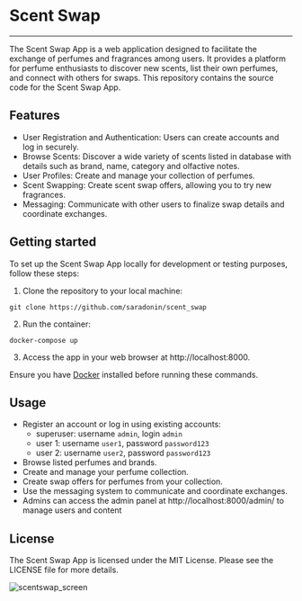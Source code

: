 # Scent Swap #

***
The Scent Swap App is a web application designed to facilitate the exchange of perfumes and fragrances among users. It
provides a platform for perfume enthusiasts to discover new scents, list their own perfumes, and connect with others for
swaps. This repository contains the source code for the Scent Swap App.

## Features

- User Registration and Authentication: Users can create accounts and log in securely.
- Browse Scents: Discover a wide variety of scents listed in database with details such as brand, name, category and
  olfactive notes.
- User Profiles: Create and manage your collection of perfumes.
- Scent Swapping: Create scent swap offers, allowing you to try new fragrances.
- Messaging: Communicate with other users to finalize swap details and coordinate exchanges.

## Getting started

To set up the Scent Swap App locally for development or testing purposes, follow these steps:

1. Clone the repository to your local machine:

```
git clone https://github.com/saradonin/scent_swap
```

2. Run the container:

```
docker-compose up
```

3. Access the app in your web browser at http://localhost:8000.

Ensure you have [Docker](https://www.docker.com/get-started/) installed before running these commands.

## Usage

- Register an account or log in using existing accounts:
  - superuser: username `admin`, login `admin`
  - user 1: username `user1`, password `password123`
  - user 2: username `user2`, password `password123`
- Browse listed perfumes and brands.
- Create and manage your perfume collection.
- Create swap offers for perfumes from your collection.
- Use the messaging system to communicate and coordinate exchanges.
- Admins can access the admin panel at http://localhost:8000/admin/ to manage users and content

## License

The Scent Swap App is licensed under the MIT License. Please see the LICENSE file for more details.

![scentswap_screen](https://github.com/saradonin/scent_swap/assets/124811561/4b6f367f-16d0-426c-b8bf-196f5c643b96)

